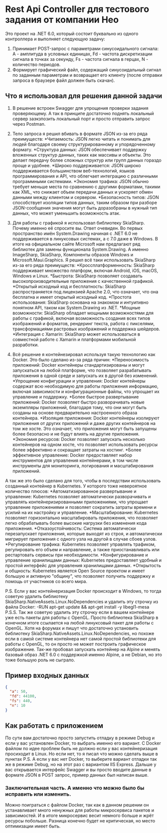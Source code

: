 # Rest Api Controller для тестового задания от компании Нео

Это проект на .NET 6.0, который состоит буквально из одного контроллера и выполняет следующую задачу:
1. Принимает POST-запрос с параметрами синусоидального сигнала: A - амплитуда в условных единицах, Fd - частота дискретизации сигнала в точках за секунду, Fs - частота сигнала в герцах, N - количество периодов.
2. Формирует графический файл, содержащий синусоидальный сигнал по заданным параметрам и возвращает его клиенту (после отправки запроса в браузере файл должен быть скачан).

## Что я использовал для решения данной задачи

1. В решение встроен Swagger для упрощения проверки задания проверяющему. А так в принципе достаточно поднять локальный сервер заэкзпозить локальный порт и просто отправить запрос через Postman.
   
2. Тело запроса я решил вбивать в формате JSON из-за его ряда преимуществ:
*Читаемость: JSON легко читать и понимать для людей благодаря своему структурированному и упорядоченному формату.
*Структура данных: JSON обеспечивает поддержку вложенных структур данных, таких как массивы и объекты. Это делает передачу более сложных структур или групп данных гораздо проще и удобнее.
*Широко поддерживается: JSON широко поддерживается большинством веб-технологий, языков программирования и API, что облегчает интеграцию с различными программными системами.
*Экономия трафика: JSON обычно требует меньше места по сравнению с другими форматами, такими как XML, что снижает объем передачи данных и ускоряет обмен данными между клиентом и сервером.
*Безопасность типов: JSON способствует изоляции типов данных, таким образом при разборе JSON-сообщения значения могут быть доразобраны в нужный тип данных, что может уменьшить возможность атак.

3. Для работы с графикой я использовал библиотеку SkiaSharp. Почему именно её спросите вы. Ответ очевиден. Во первых пространство имён System.Drawing начиная с .NET 6.0 не поддерживается в линуксовых системах, а с 7.0 даже в Windows. В итоге на официальном сайте Microsoft нам предлагают ряд библиотек для замены функционала System.Drawing. А именно ImageSharp, SkiaSharp, Компоненты образов Windows и Microsoft.Maui.Graphics. Я решил всё таки использовать SkiaSharp из-за его ряда преимуществ:
*Кроссплатформенность: SkiaSharp поддерживает множество платформ, включая Android, iOS, macOS, Windows и Linux.
*Быстрота: SkiaSharp позволяет создавать высокопроизводительные приложения с качественной графикой.
*Открытый исходный код и бесплатность: SkiaSharp распространяется под лицензией Apache 2.0, что означает, что она бесплатна и имеет открытый исходный код.
*Простота использования: SkiaSharp основана на знакомом и интуитивно понятном API, таком как System.Drawing из .NET.
*Мощные возможности: SkiaSharp обладает мощными возможностями для работы с графикой, включая возможность создания всех типов изображений и форматов, рендеринг текста, работа с пикселями, трансформациями растровых изображений и поддержка шейдеров.
*Интеграция с Xamarin: SkiaSharp может использоваться в совместной работе с Xamarin и платформами мобильной разработки.

4. Всё решение я контейнезировал используя такую технологию как Docker. Это было сделано из-за ряда причин:
*Переносимость приложений: Docker контейнеры стандартизированы и могут запускаться на любой платформе, что позволяет разрабатывать приложения в одной среде и запускать их в другой без изменений.
*Упрощение конфигурации и управления: Docker контейнеры содержат всю необходимую для работы приложения информацию, включая зависимости и конфигурационные файлы, что упрощает их управление и поддержку.
*Более быстрое развертывание приложений: Docker позволяет быстро разворачивать новые экземпляры приложений, благодаря тому, что они могут быть созданы на основе предварительно настроенного образа контейнера.
*Изоляция приложения: Docker контейнеры изолируют приложения от других приложений и даже других контейнеров на том же хосте. Это означает, что приложения могут быть запущены более безопасно и не будут влиять на другие приложения.
*Экономия ресурсов: Docker позволяет запускать несколько контейнеров на одном хосте, что позволяет использовать ресурсы более эффективно и сокращает затраты на хостинг.
*Более эффективное управление: Docker предоставляет набор инструментов для управления контейнерами, в том числе инструменты для мониторинга, логирования и масштабирования приложений.

А так же это было сделано для того, чтобы в последствии использовать созданный контейнер в Kubernetes. У которого тоже невероятное количество плюсов:
*Автоматизированное развертывание и управление: Kubernetes позволяет автоматически разворачивать и управлять контейнеризированными приложениями, что упрощает управление приложениями и позволяет сократить затраты времени и усилий на их настройку и управление.
*Масштабирование: Kubernetes позволяет горизонтально масштабировать приложения, что позволяет легко обрабатывать более высокие нагрузки без изменения кода приложения.
*Отказоустойчивость: Система автоматически перезапускает приложения, которые выходят из строя, и автоматически мигрирует приложения с одного узла на другой в случае сбоев узлов.
*Регулирование трафика: Kubernetes позволяет управлять трафиком, регулировать его объем и направление, а также приостанавливать или рестартовать сервисы при необходимости.
*Конфигурирование и управление хранилищами данных: Kubernetes предоставляет удобный и простой интерфейс для управления хранилищами данных.
*Открытость и общность: Kubernetes является Open Source проектом и имеет большую и активную "общину", что позволяет получить поддержку и помощь от участников со всего мира.

P.S. Если у вас контейнеризация Docker происходит в Windows, то тогда советую удалить библиотеку SkiaSharp.NativeAssets.Linux.NoDependencies и удалить эту строчку из файла Docker:
-RUN apt-get update && apt-get install -y libegl1-mesa
P.S.S. Так же советую удалить эту строчку если в вашем контейнере уже есть пакеты для работы с OpenGL. Просто библиотека SkiaSharp в конечном итоге ссылается на любой линуксовый пакет для работы с OpenGL. Хотя на форумах и пишут что достаточно установить библиотеку SkiaSharp.NativeAssets.Linux.NoDependencies, но похоже если в самой системе контейнера нет самой простой библиотеки для работы с OpenGL, то он просто не может построить графическое изображение. Так-же пробовал запускать контейнер на Alpine и менять базовый образ .NET 6.0  с поддержкой именно Alpine, а не Debian, но это тоже большую роль не сыграло.

## Пример входных данных

```json
{
  "a": 50,
  "fd": 44100,
  "fs": 440,
  "n": 10
}
```

## Как работать с приложением

По сути вам достаточно просто запустить отладку в режиме Debug и если у вас установлен Docker, то выбрать именно его вариант. С Docker файлом по идее проблем быть не должно если у вас контейнеризация просиходит в Linux. Но если нет, то я писал что можно сделать выше в пунктах P.S. А если у вас нет Docker, то выберите вариант отладки так же в режиме Debug, но на этот раз с вариантом IIS Express. Дальше у вас открывается интерфейс Swagger и вы просто вводите данные в формате JSON в POST запрос, пример данных был написан выше.

### Заключительная часть. А именно что можно было бы исправить или изменить.
Можно поиграться с файлом Docker, так как в данном решении он устанавливает много ненужных для работы микросервиса пакетов и зависимостей. И в итоге микросервис весит немного больше и жрёт ресурсы побольше. Разница конечно будет не критическая, но место оптимизации имеет быть.

